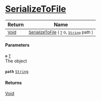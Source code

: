 # [SerializeToFile](./NetCoreSerializationHelper-100664209.md)



| Return | Name | 
| --- | --- | 
| <sub>[Void](https://docs.microsoft.com/en-us/dotnet/api/System.Void)</sub> | <sub>[SerializeToFile](./NetCoreSerializationHelper-100664209.md) ( [`T`](./NetCoreSerializationHelper-100664209.md) o, [`String`](https://docs.microsoft.com/en-us/dotnet/api/System.String) path )</sub> | 


#### Parameters
**`o`**  [`T`](./NetCoreSerializationHelper-100664209.md)<br>The object<br><br>**`path`**  [`String`](https://docs.microsoft.com/en-us/dotnet/api/System.String)<br>
#### Returns
[Void](https://docs.microsoft.com/en-us/dotnet/api/System.Void)<br>
